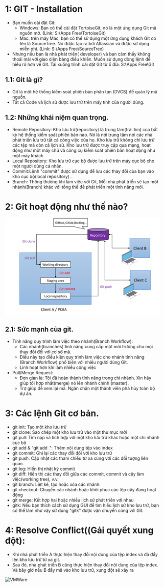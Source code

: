 # 1: GIT - Installation
  - Bạn muốn cài đặt Git: 
    + Windows: Bạn có thể cài đặt TortoiseGit, nó là một ứng dụng Git mã nguồn mở.
      (Link: S:\Apps Free\TortoiseGit)
    + Mac: trên máy Mac, bạn có thể sử dụng một ứng dụng khách Git có tên là SourceTree. Nó được tạo ra bởi Atlassian và được sử dụng miễn phí.
      (Link: S:\Apps Free\SourceTree)
  - Nhưng nếu bạn là nhà phát triển( developer) và bạn cảm thấy không thoải mái với giao diện bảng điều khiển. Muốn sử dụng dòng lệnh để hiểu rõ hơn về Git. Tải xuống trình cài đặt Git từ ổ đĩa: S:\Apps Free\Git
## 1.1: Git là gì?
  - Git là một hệ thống kiểm soát phiên bản phân tán (DVCS) để quản lý mã nguồn.
  - Tất cả Code và lịch sử được lưu trữ trên máy tính của người dùng.
## 1.2: Những khái niệm quan trọng.
  - Remote Repository: Kho lưu trữ(repository) là trung tâm(trái tim) của bất kỳ hệ thống kiểm soát phiên bản nào. Nó  là nơi trung tâm nơi các nhà phát triển lưu trữ tất cả công việc của họ. Kho lưu trữ không chỉ lưu trữ các tệp mà còn cả lịch sử. Kho lưu trữ được truy cập qua mạng, hoạt động như một máy chủ và công cụ kiểm soát phiên bản hoạt động như một máy khách.
  - Local Repository: Kho lưu trữ cục bộ được lưu trữ trên máy cục bộ cho một người dùng cá nhân.
  - Commit:Lệnh "commit" được sử dụng để lưu các thay đổi của bạn vào kho cục bộ(local repository) .
  - Branch: Thông thường khi làm việc với Git, Mỗi nhà phát triển sẽ tạo một nhánh(Branch) khác với tổng thể để phát triển một tính năng mới.
# 2: Git hoạt động như thế nào?

![VMWare](git.PNG)

## 2.1: Sức mạnh của git.
  - Tính năng  quy trình làm việc theo nhánh(Branch Workflow): 
    + Các nhánh(branches) tính năng cung cấp một môi trường cho mọi thay đổi đối với cơ sở mã.
    + Điều này tạo điều kiện quy trình làm việc cho nhánh tính năng (Branch Workflow) phổ biến với nhiều người dùng Git.
    + Linh hoạt hơn khi làm nhiều công việc
  - Pull/Merge Request: 
    + Đơn giản là: Tôi đã hoàn thành tính năng trong chi nhánh. Xin hãy giúp tôi hợp nhất(merge) nó lên nhánh chính (master).
    + Trợ giúp để xem lại mã. Ngăn chặn một thành viên phá hủy toàn bộ dự án.
# 3: Các lệnh Git cơ bản.
  - git init: Tạo một kho lưu trữ
  - git clone: Sao chép một kho lưu trữ vào một thư mục mới
  - git pull: Tìm nạp và tích hợp với một kho lưu trữ khác hoặc một chi nhánh cục bộ
  - git add & "git add .": Thêm nội dung tệp vào index
  - git commit: Ghi lại các thay đổi đối với kho lưu trữ
  - git push: Cập nhật các tham chiếu từ xa cùng với các đối tượng liên quan.
  - git log: Hiển thị nhật ký commit
  - git diff: Hiển thị các thay đổi giữa các commit, commit và cây làm việc(working tree), v.v.
  - git branch: Liệt kê, tạo hoặc xóa các nhánh
  - git checkout: Chuyển các nhánh hoặc khôi phục các tệp cây đang hoạt động
  - git merge: Kết hợp hai hoặc nhiều lịch sử phát triển với nhau
  - gitk: Nếu bạn thích cách sử dụng GUI để tìm hiểu lịch sử kho lưu trữ, bạn có thể làm như vậy sử dụng "gitk" được vận chuyển cùng với Git.
# 4: Resolve Conflict((Gải quyết xung đột):
  -  Khi nhà phát triển A thực hiện thay đổi nội dung của tệp index và đã đẩy lên kho lưu trữ từ xa git.
  -  Sau đó, nhà phát triển B cũng thực hiện thay đổi nội dung của tệp index. Và bây giờ nếu B đẩy mã vào kho lưu trữ, xung đột sẽ xảy ra

![VMWare](resolveConflict.PNG)
